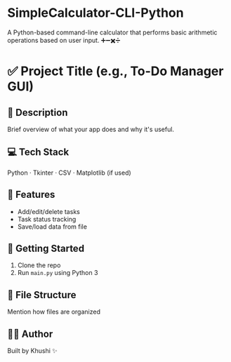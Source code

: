 # SimpleCalculator-CLI-Python
A Python-based command-line calculator that performs basic arithmetic operations based on user input. ➕➖✖️➗
# ✅ Project Title (e.g., To-Do Manager GUI)

## 🧠 Description
Brief overview of what your app does and why it's useful.

## 💻 Tech Stack
Python · Tkinter · CSV · Matplotlib (if used)

## 🔧 Features
- Add/edit/delete tasks
- Task status tracking
- Save/load data from file

## 🚀 Getting Started
1. Clone the repo
2. Run `main.py` using Python 3

## 📂 File Structure
Mention how files are organized

## 🙋‍♀️ Author
Built by Khushi ✨
